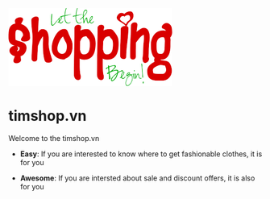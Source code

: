 [![](https://github.com/NhatNamBe/timshop.vn/blob/master/shop.png)](http://www.ahihi.do.ngoc)
# timshop.vn

Welcome to the timshop.vn

* **Easy**: If you are interested to know where to get fashionable clothes, it is for you

* **Awesome**: If you are intersted about sale and discount offers, it is also for you
